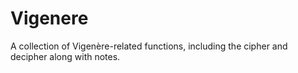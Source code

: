 # Vigenere
A collection of Vigenère-related functions, including the cipher and decipher along with notes. 
